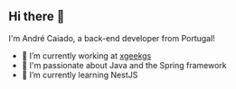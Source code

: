 ## Hi there 👋

I'm André Caiado, a back-end developer from Portugal!

- 🔭 I’m currently working at [xgeekgs](https://github.com/xgeekshq)
- 💚 I'm passionate about Java and the Spring framework
- 🌱 I’m currently learning NestJS

<!--
**andrecaiado/andrecaiado** is a ✨ _special_ ✨ repository because its `README.md` (this file) appears on your GitHub profile.

Here are some ideas to get you started:

- 🔭 I’m currently working on ...
- 🌱 I’m currently learning ...
- 👯 I’m looking to collaborate on ...
- 🤔 I’m looking for help with ...
- 💬 Ask me about ...
- 📫 How to reach me: ...
- 😄 Pronouns: ...
- ⚡ Fun fact: ...
-->
